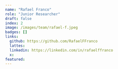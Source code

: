 ```yaml
---
name: "Rafael Franco"
role: "Junior Researcher"
draft: false
index: 2
image: /images/team/rafael-f.jpeg
badges: []
links:
  github: https://github.com/RafaelFFranco
  lattes: 
  linkedin: https://linkedin.com/in/rafaelffranco
  x: 
featured: 
---
```

